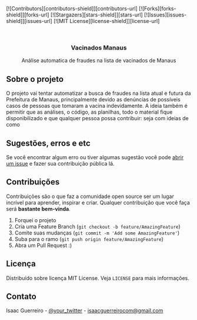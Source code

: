 
[![Contributors][contributors-shield]][contributors-url]
[![Forks][forks-shield]][forks-url]
[![Stargazers][stars-shield]][stars-url]
[![Issues][issues-shield]][issues-url]
[![MIT License][license-shield]][license-url]



<!-- PROJECT LOGO -->
<br />
<p align="center">

  <h3 align="center">Vacinados Manaus</h3>

  <p align="center">
    Análise automatica de fraudes na lista de vacinados de Manaus
  </p>
</p>



<!-- ABOUT THE PROJECT -->
## Sobre o projeto


O projeto vai tentar automatizar a busca de fraudes na lista atual e futura da Prefeitura de Manaus, principalmente devido as denúncias de possíveis casos de pessoas que tomaram a vacina indevidamente. A ideia também é permitir que as análises, o código, as planilhas, todo o material fique disponibilizado e que qualquer pessoa possa contribuir: seja com ideias de como 


<!-- ROADMAP -->
## Sugestões, erros e etc

Se você encontrar algum erro ou tiver algumas sugestão você pode [abrir um issue](https://github.com/othneildrew/Best-README-Template/issues) e fazer sua contribuição pública lá.



<!-- CONTRIBUTING -->
## Contribuições

Contribuições são o que faz a comunidade open source ser um lugar incrível para aprender, inspirar e criar. Qualquer contribuição que você faça será **bastante bem-vinda**.

1. Forquei o projeto
2. Cria uma Feature Branch (`git checkout -b feature/AmazingFeature`)
3. Comite suas mudanças (`git commit -m 'Add some AmazingFeature'`)
4. Suba para o ramo (`git push origin feature/AmazingFeature`)
5. Abra um Pull Request :)



<!-- LICENSE -->
## Licença

Distribuído sobre licença MIT License. Veja `LICENSE` para mais informações.



<!-- CONTACT -->
## Contato

Isaac Guerreiro - [@your_twitter](https://twitter.com/IsaacGuerreiro9) - isaacguerreirocom@gmail.com

